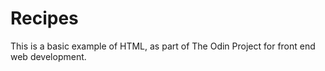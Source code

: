 # Recipes

This is a basic example of HTML, as part of The Odin Project for front end web development.